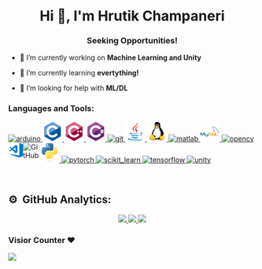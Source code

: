 <h1 align="center">Hi 👋, I'm Hrutik Champaneri</h1>
<h3 align="center">Seeking Opportunities!</h3>

<!--
[<img src="https://www.canva.com/design/DAEdWqeMVnU/GNkysKUHzLq8WJhv1tPIwA/edit" width=100%>](https://hrutik016.github.io/#/)  

https://metrics.lecoq.io/hrutik016?template=classic&languages=1&followup=1&stars=1&pagespeed=1&tweets=1&projects=1&pagespeed.detailed=false&pagespeed.screenshot=false&projects.limit=4&tweets.limit=2&stars.limit=4&config.timezone=Asia%2FCalcutta  
--->

- 🔭 I’m currently working on **Machine Learning and Unity**

- 🌱 I’m currently learning **evertything!**

- 🤝 I’m looking for help with **ML/DL**

<!--
- ⚡ Fun fact ...  -->

<!--
<h3 align="left">Connect with me:</h3>
<p align="left">
<a href="https://twitter.com/hrutik_" target="blank"><img align="center" src="https://cdn.jsdelivr.net/npm/simple-icons@3.0.1/icons/twitter.svg" alt="hrutik_" height="30" width="40" /></a>
<a href="https://instagram.com/hrutik" target="blank"><img align="center" src="https://cdn.jsdelivr.net/npm/simple-icons@3.0.1/icons/instagram.svg" alt="hrutik" height="30" width="40" /></a>
<a href="https://www.hackerrank.com/hrutik716" target="blank"><img align="center" src="https://cdn.jsdelivr.net/npm/simple-icons@3.0.1/icons/hackerrank.svg" alt="hrutik716" height="30" width="40" /></a>
</p>
-->

<h3 align="left">Languages and Tools:</h3>
<p align="left"> <a href="https://www.arduino.cc/" target="_blank"> <img src="https://cdn.worldvectorlogo.com/logos/arduino-1.svg" alt="arduino" width="40" height="40"/> </a> 
<a href="https://www.cprogramming.com/" target="_blank"> <img src="https://raw.githubusercontent.com/devicons/devicon/master/icons/c/c-original.svg" alt="c" width="40" height="40"/> </a> <a href="https://www.w3schools.com/cpp/" target="_blank"> 
<img src="https://raw.githubusercontent.com/devicons/devicon/master/icons/cplusplus/cplusplus-original.svg" alt="cplusplus" width="40" height="40"/> </a> <a href="https://www.w3schools.com/cs/" target="_blank"> 
<img src="https://raw.githubusercontent.com/devicons/devicon/master/icons/csharp/csharp-original.svg" alt="csharp" width="40" height="40"/> </a> <a href="https://git-scm.com/" target="_blank"> 
<img src="https://www.vectorlogo.zone/logos/git-scm/git-scm-icon.svg" alt="git" width="40" height="40"/> </a> <a href="https://www.java.com" target="_blank"> 
<img src="https://raw.githubusercontent.com/devicons/devicon/master/icons/java/java-original.svg" alt="java" width="40" height="40"/> </a> 
 <a href="https://www.linux.org/" target="_blank"> <img src="https://raw.githubusercontent.com/devicons/devicon/master/icons/linux/linux-original.svg" alt="linux" width="40" height="40"/> </a> 
<a href="https://www.mathworks.com/" target="_blank"> <img src="https://raw.githubusercontent.com/simple-icons/simple-icons/master/icons/mathworks.svg" alt="matlab" width="40" height="40"/> </a> 
<a href="https://www.mysql.com/" target="_blank"> <img src="https://raw.githubusercontent.com/devicons/devicon/master/icons/mysql/mysql-original-wordmark.svg" alt="mysql" width="40" height="40"/> </a> 
<a href="https://opencv.org/" target="_blank"> <img src="https://www.vectorlogo.zone/logos/opencv/opencv-icon.svg" alt="opencv" width="40" height="40"/> </a> 
<a href="https://www.python.org" target="_blank"> <img src="https://raw.githubusercontent.com/devicons/devicon/master/icons/python/python-original.svg" alt="python" width="40" height="40"/> </a> 
<a href="https://pytorch.org/" target="_blank"> <img src="https://www.vectorlogo.zone/logos/pytorch/pytorch-icon.svg" alt="pytorch" width="40" height="40"/> </a> 
<a href="https://scikit-learn.org/" target="_blank"> <img src="https://upload.wikimedia.org/wikipedia/commons/0/05/Scikit_learn_logo_small.svg" alt="scikit_learn" width="40" height="40"/> </a> 
<a href="https://www.tensorflow.org" target="_blank"> <img src="https://www.vectorlogo.zone/logos/tensorflow/tensorflow-icon.svg" alt="tensorflow" width="40" height="40"/> </a> <a href="https://unity.com/" target="_blank"> <img src="https://www.vectorlogo.zone/logos/unity3d/unity3d-icon.svg" alt="unity" width="40" height="40"/> </a> 
<img align="left" alt="Visual Studio Code" width="30px" src="https://raw.githubusercontent.com/github/explore/80688e429a7d4ef2fca1e82350fe8e3517d3494d/topics/visual-studio-code/visual-studio-code.png" />
<img align="left" alt="GitHub" width="34px" src="https://jupyter.org/assets/main-logo.svg" />
</p>

<br>

## ⚙️ &nbsp;GitHub Analytics:

<p align="center">
<a href="https://github.com/hrutik016">
  <img height="180em" src="https://github-readme-stats.vercel.app/api?username=hrutik016&show_icons=true&theme=algolia&include_all_commits=true&count_private=true"/>
  <img height="180em" src="https://github-readme-stats.vercel.app/api/top-langs/?username=hrutik016&layout=compact&langs_count=8&theme=algolia"/>
  <img height="180em" src="https://github-readme-streak-stats.herokuapp.com/?user=hrutik016&bg_color=272343"/>
</a>
 
 ### Visior Counter ❤️
 <img src="https://profile-counter.glitch.me/hrutik016/count.svg" />
</p>
